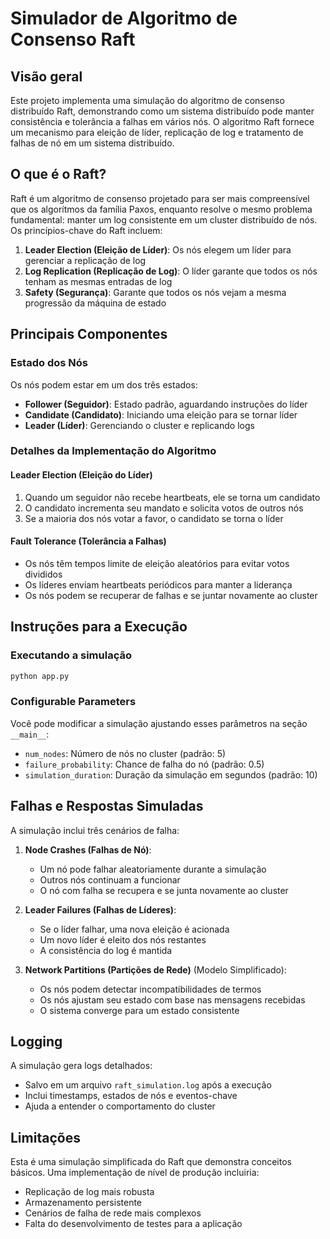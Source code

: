 # Simulador de Algoritmo de Consenso Raft

## Visão geral

Este projeto implementa uma simulação do algoritmo de consenso distribuído Raft, demonstrando como um sistema distribuído pode manter consistência e tolerância a falhas em vários nós. O algoritmo Raft fornece um mecanismo para eleição de líder, replicação de log e tratamento de falhas de nó em um sistema distribuído.

## O que é o Raft?

Raft é um algoritmo de consenso projetado para ser mais compreensível que os algorítmos da família Paxos, enquanto resolve o mesmo problema fundamental: manter um log consistente em um cluster distribuído de nós. Os princípios-chave do Raft incluem:

1. **Leader Election (Eleição de Líder)**: Os nós elegem um líder para gerenciar a replicação de log
2. **Log Replication (Replicação de Log)**: O líder garante que todos os nós tenham as mesmas entradas de log
3. **Safety (Segurança)**: Garante que todos os nós vejam a mesma progressão da máquina de estado

## Principais Componentes

### Estado dos Nós
Os nós podem estar em um dos três estados:
- **Follower (Seguidor)**: Estado padrão, aguardando instruções do líder
- **Candidate (Candidato)**: Iniciando uma eleição para se tornar líder
- **Leader (Líder)**: Gerenciando o cluster e replicando logs

### Detalhes da Implementação do Algoritmo

#### Leader Election (Eleição do Líder)
1. Quando um seguidor não recebe heartbeats, ele se torna um candidato
2. O candidato incrementa seu mandato e solicita votos de outros nós
3. Se a maioria dos nós votar a favor, o candidato se torna o líder

#### Fault Tolerance (Tolerância a Falhas)
- Os nós têm tempos limite de eleição aleatórios para evitar votos divididos
- Os líderes enviam heartbeats periódicos para manter a liderança
- Os nós podem se recuperar de falhas e se juntar novamente ao cluster

## Instruções para a Execução

### Executando a simulação

```bash
python app.py
```

### Configurable Parameters

Você pode modificar a simulação ajustando esses parâmetros na seção `__main__`:
- `num_nodes`: Número de nós no cluster (padrão: 5)
- `failure_probability`: Chance de falha do nó (padrão: 0.5)
- `simulation_duration`: Duração da simulação em segundos (padrão: 10)

## Falhas e Respostas Simuladas

A simulação inclui três cenários de falha:

1. **Node Crashes (Falhas de Nó)**: 
   - Um nó pode falhar aleatoriamente durante a simulação
   - Outros nós continuam a funcionar
   - O nó com falha se recupera e se junta novamente ao cluster

2. **Leader Failures (Falhas de Líderes)**:
   - Se o líder falhar, uma nova eleição é acionada
   - Um novo líder é eleito dos nós restantes
   - A consistência do log é mantida

3. **Network Partitions (Partições de Rede)** (Modelo Simplificado):
   - Os nós podem detectar incompatibilidades de termos
   - Os nós ajustam seu estado com base nas mensagens recebidas
   - O sistema converge para um estado consistente

## Logging

A simulação gera logs detalhados:
- Salvo em um arquivo `raft_simulation.log` após a execução
- Inclui timestamps, estados de nós e eventos-chave
- Ajuda a entender o comportamento do cluster

## Limitações

Esta é uma simulação simplificada do Raft que demonstra conceitos básicos. Uma implementação de nível de produção incluiria:
- Replicação de log mais robusta
- Armazenamento persistente
- Cenários de falha de rede mais complexos
- Falta do desenvolvimento de testes para a aplicação
